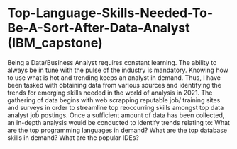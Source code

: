 # Top-Language-Skills-Needed-To-Be-A-Sort-After-Data-Analyst (IBM_capstone)
Being a Data/Business Analyst requires constant learning. The ability to always be in tune with the pulse of the industry is mandatory. Knowing how to use what is hot and trending keeps an analyst in demand. Thus, I have been tasked with obtaining data from various sources and identifying the trends for emerging skills needed in the world of analysis in 2021.   The gathering of data begins with web scrapping reputable job/ training sites and surveys in order to streamline top reoccurring skills amongst top data analyst job postings.   Once a sufficient amount of data has been collected, an in-depth analysis would be conducted to identify trends relating to:  What are the top programming languages in demand? What are the top database skills in demand? What are the popular IDEs?
